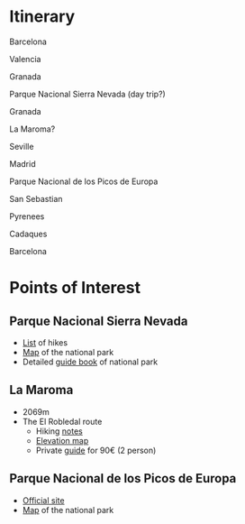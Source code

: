 # Itinerary

Barcelona

Valencia

Granada

Parque Nacional Sierra Nevada (day trip?)

Granada

La Maroma?

Seville

Madrid

Parque Nacional de los Picos de Europa

San Sebastian

Pyrenees

Cadaques

Barcelona

# Points of Interest

## Parque Nacional Sierra Nevada

- [List](https://treksierranevada.com/) of hikes
- [Map](https://www.miteco.gob.es/gl/red-parques-nacionales/nuestros-parques/sierra-nevada/mapa-snevada_tcm37-68890.pdf) of the national park
- Detailed [guide book](https://www.miteco.gob.es/en/red-parques-nacionales/nuestros-parques/sierra-nevada/guia-sierra-nevada_tcm38-68955.pdf) of national park

## La Maroma

- 2069m
- The El Robledal route
  - Hiking [notes](https://mivelezmalaga.com/things-to-do/nearby-velez/hiking-la-maroma/)
  - [Elevation map](https://www.wikiloc.com/hiking-trails/subida-a-la-maroma-por-el-robledal-8571816)
  - Private [guide](https://basecampspain.net/hiking-tours/la-maroma/) for 90€ (2 person)
 
 ## Parque Nacional de los Picos de Europa
 - [Official site](https://parquenacionalpicoseuropa.es/)
 - [Map](https://parquenacionalpicoseuropa.es/wp-content/uploads/2022/05/folleto_informacion_general_2022.pdf) of the national park
